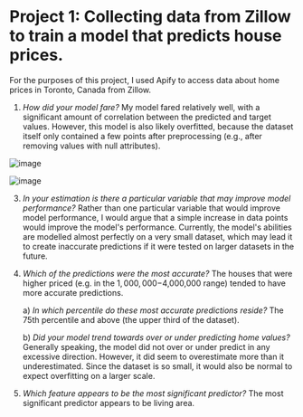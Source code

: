 # Project 1: Collecting data from Zillow to train a model that predicts house prices.
For the purposes of this project, I used Apify to access data about home prices in Toronto, Canada from Zillow. 

1. *How did your model fare?* My model fared relatively well, with a significant amount of correlation between the predicted and target values. However, this model is also likely overfitted, because the dataset itself only contained a few points after preprocessing (e.g., after removing values with null attributes). 

![image](https://user-images.githubusercontent.com/70035366/125210514-49f4ec00-e26e-11eb-9951-ecaa389b4b0b.png)

![image](https://user-images.githubusercontent.com/70035366/125304313-7c98f600-e2fb-11eb-92c9-ccb1f94d1086.png)

3. *In your estimation is there a particular variable that may improve model performance?* Rather than one particular variable that would improve model performance, I would argue that a simple increase in data points would improve the model's performance. Currently, the model's abilities are modelled almost perfectly on a very small dataset, which may lead it to create inaccurate predictions if it were tested on larger datasets in the future.

4. *Which of the predictions were the most accurate?* The houses that were higher priced (e.g. in the $1,000,000-$4,000,000 range) tended to have more accurate predictions. 

      a) *In which percentile do these most accurate predictions reside?* The 75th percentile and above (the upper third of the dataset). 
      
      b) *Did your model trend towards over or under predicting home values?* Generally speaking, the model did not over or under predict in any excessive direction. However, it did seem to overestimate more than it underestimated. Since the dataset is so small, it would also be normal to expect overfitting on a larger scale. 
      
4. *Which feature appears to be the most significant predictor?* The most significant predictor appears to be living area. 
